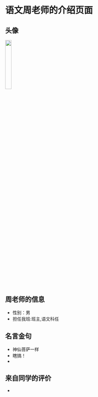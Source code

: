 # 语文周老师的介绍页面
## 头像

<img src="https://cdn.jsdelivr.net/gh/minglinxuan/txl/t/zhou.jpg" width="20%">

## 周老师的信息
 - 性别：男
 - 担任我班:班主,语文科任

## 名言金句
 - 神仙菩萨一样
 - 瞎搞！ 
 -  

## 来自同学的评价
 - 